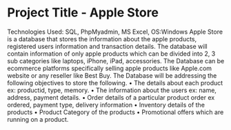# Project Title - Apple Store
Technologies Used: SQL, PhpMyadmin, MS Excel, OS:Windows
Apple Store is a database that stores the information about the apple products, registered users information and transaction details. The database will contain information of only apple products which can be divided into 2, 3 sub categories like laptops, iPhone, iPad, accessories. The Database can be ecommerce platforms specifically selling apple products like Apple.com website or any reseller like Best Buy.
The Database will be addressing the following objectives to store the following.
•	The details about each product ex: productid, type, memory.
•	The information about the users ex: name, address, payment details.
•	Order details of a particular product order ex ordered, payment type, delivery information
•	Inventory details of the products 
•	Product Category of the products
•	Promotional offers which are running on a product.

